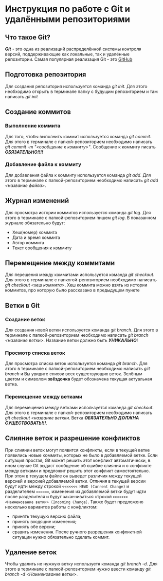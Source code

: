 # Инструкция по работе с Git и удалёнными репозиториями

## Что такое Git?
***Git*** - это одна из реализаций распределённой системы контроля версий, поддерживающие как локальные, так и удалённые репозитории. Самая популярная реализация Git - это [GitHub](https://github.com)

## Подготовка репозитория
Для создания репозитория используется команда *git init*. Для этого необходимо открыть в терминале папку с будущим репозиторием и там написать *git init*

## Создание коммитов

### Выполнение коммита
Для того, чтобы выполнить коммит используется команда *git commit*. Для этого в терминале с папкой-репозиторием необходимо написать *git commit -m "<сообщение к коммиту>"*. Сообщение к коммиту писать ***ОБЯЗАТЕЛЬНО!!!!***

### Добавление файла к коммиту
Для добавления файла к коммиту используется команда *git add*. Для этого в терминале с папкой-репозиторием необходимо написать *git add <название файла>*.

## Журнал изменений
Для просмотра истории коммитов используется команда *git log*. Для этого в терминале с папкой-репозиторием пишем *git log*. В показанном журнале обязательно будут:
* Хеш(номер) коммита
* Дата и время коммита
* Автор коммита
* Текст сообщения к коммиту

## Перемещение между коммитами
Для перещения между коммитами используется команда *git checkout*. Для этого в терминале с папкогой-репозиторием необходимо написать *git checkout <хеш коммита>*. Хеш коммита можно взять из истории коммитов, про которую было рассказано в предыдущем пункте

## Ветки в Git

### Создание веток
Для создания новой ветки используется команда *git branch*. Для этого в терминале с папкой-репозиторием необходимо написать *git branch <название ветки>*. Название ветки должно быть ***УНИКАЛЬНО***!

### Просмотр списка веток
Для просмотра списка веток используется команда *git branch*. Для этого в терминале с папкой-репозиторием необходимо написать *giit branch* и Вы увидите список всех существующих веток. Зелёным цветом и символом **звёздочка** будет обозначена текущая актуальная ветка.

### Перемещение между ветками
Для перемещения между ветками используется команда *git checkout*. Для этого в терминале с папкой-репозиторием необходимо написать *git checkout <название веткки*. Ветка ***ОБЯЗАТЕЛЬНО ДОЛЖНА СУЩЕСТВОВАТЬ!!!***. 

## Слияние веток и разрешение конфликтов
При слиянии веток могут появится конфликты, если в текущей ветке появились новые коммиты, которых не было в добавляемой ветке. Если ситуация простая, Git может решить этот конфликт автоматически, в ином случае Git выдаст сообщение об ошибке слияния и о конфликте между ветками и предложит решить этот конфликт самостоятельно. При этом в текущем файле он выведет различия между текущей версией и версией добавляемой ветки. Отличия в текущей версии будут идти между строкой `<<<<<<< HEAD (Current Change)` и разделителем `======`, изменения из добавляемой ветки будут идти после разделителя и будут заканчиваться строкой `>>>>>>> <Наименование ветки> (Incoming Change)`. Также будет предложено несколько вариантов работы с конфликтом:
- принять текущую версию файла;
- принять входящие изменения;
- принять обе версии;
- сравить изменения.
После ручного разрешения конфликтной ситуации нужно обязательно сделать коммит.

## Удаление веток
Чтобы удалить не нужную ветку используетя команда *git branch -d*. Для этого в терминале с папкой-репозиторием нужно ввести команду *git branch -d <Наименование ветки>*.